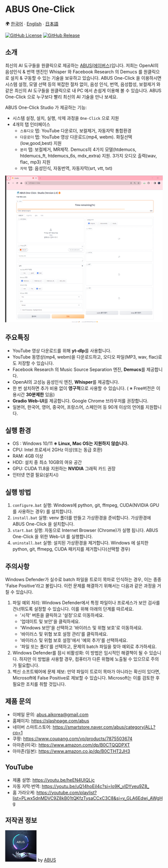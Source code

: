 # ABUS One-Click

🌍 [한국어](README.kor.md) ∙ [English](README.eng.md) ∙ [日本語](README.jpn.md)

[![GitHub License](https://img.shields.io/github/license/abus-aikorea/studio-free)](LICENSE)
[![GitHub Release](https://img.shields.io/github/v/release/abus-aikorea/studio-free)](https://github.com/abus-aikorea/studio-free/releases)


## 소개
최신의 AI 도구들을 원클릭으로 제공하는 [ABUS(에이버스)](https://slashpage.com/abus)입니다.
저희는 OpenAI의 음성인식 & 번역 엔진인 Whisper 와 Facebook Research 의 Demucs 를 원클릭으로 설치 & 구동할 수 있는 기술을 보유하고 있습니다. 
ABUS One-Click 을 이용하시면 시스템 설정, 모델 선택 등의 복잡한 절차 없이, 음성 인식, 번역, 음성합성, 보컬제거 와 같은 최신의 AI 도구들을 원클릭으로 내 PC 에서 손쉽게 이용해 볼 수 있습니다. ABUS One-Click 으로 누구보다 빨리 최신의 AI 기술을 만나 보세요. 

ABUS One-Click Studio 가 제공하는 기능:
* 시스템 설정, 설치, 실행, 삭제 과정을 `One-Click` 으로 지원
* 4개의 탭 인터페이스
  * `스튜디오` 탭: YouTube 다운로더, 보컬제거, 자동자막 통합환경
  * `다운로더` 탭: YouTube 영상 다운로드(mp4, webm). 화질선택(low,good,best) 지원
  * `분리` 탭: 보컬제거, MR제작. Demucs의 4가지 모델(htdemucs, htdemucs_ft, htdemucs_6s, mdx_extra) 지원. 3가지 오디오 출력(wav, flac, mp3) 지원
  * `자막` 탭: 음성인식, 자동번역, 자동자막(srt, vtt, txt)


![ABUS One-Click: Studio 실행 화면](docs/images/main_page.kor.png)


## 주요특징
* YouTube 영상 다운로드를 위해 **yt-dlp**를 사용합니다. 
* YouTube 동영상(mp4, webm)을 다운로드하고, 오디오 파일(MP3, wav, flac)로도 저장할 수 있습니다.
* Facebook Research 의 Music Source Separation 엔진, **Demucs**를 제공합니다.
* OpenAI의 고성능 음성인식 엔진, **Whisper**를 제공합니다.
* 한 번 설치하면 추가 비용 없이 **영구적**으로 사용할 수 있습니다. ( ※ Free버전은 이용시간 **30분제한** 있음)
* **Gradio Web-UI**를 제공합니다. Google Chrome 브라우저를 권장합니다.
* 일본어, 한국어, 영어, 중국어, 프랑스어, 스페인어 등 90개 이상의 언어를 지원합니다.


## 실행 환경
* OS : Windows 10/11 **※ Linux, Mac OS는 지원하지 않습니다.**
* CPU: Intel 프로세서 2GHz 이상(또는 동급 호환)
* RAM: 4GB 이상
* HDD: 설치 중 최소 10GB의 여유 공간
* GPU: CUDA 11.8을 지원하는 **NVIDIA** 그래픽 카드 권장
* 인터넷 연결 필요(설치시)

## 실행 방법
1. `configure.bat` 실행: Windows에 python, git, ffmpeg, CUDA(NVIDIA GPU를 사용하는 경우) 를 설치합니다.
2. `install.bat` 실행: venv 폴더를 만들고 가상환경을 준비합니다. 가상환경에 ABUS One-Click 을 설치합니다.
3. `start.bat` 실행: 자동으로 Internet Browser (Chrome)가 실행 됩니다. ABUS One-Click 을 위한 Web-UI 를 실행합니다. 
4. `uninstall.bat` 실행: 설치된 가상환경을 제거합니다. Windows 에 설치한 python, git, ffmepg, CUDA 패키지를 제거합니다(선택할 경우)

## 주의사항
Windows Defender가 실수로 batch 파일을 트로이 목마로 인식하는 경우, 이는 종종 'False Positive'라고 불립니다. 이런 문제를 해결하기 위해서는 다음과 같은 과정을 거칠 수 있습니다.

1. 파일 예외 처리: Windows Defender에서 특정 파일이나 프로세스가 보안 검사를 건너뛰도록 설정할 수 있습니다. 이를 위해 아래의 단계를 따르세요.
   * '시작' 버튼을 클릭하고 '설정'으로 이동하세요.
   * '업데이트 및 보안'을 클릭하세요.
   * 'Windows 보안'을 선택하고 '바이러스 및 위협 보호'로 이동하세요.
   * '바이러스 및 위협 보호 설정 관리'를 클릭하세요.
   * '바이러스 및 위협 보호 설정'에서 '예외 추가'를 선택하세요.
   * '파일 또는 폴더'를 선택하고, 문제의 batch 파일을 찾아 예외로 추가하세요.
2. Windows Defender를 잠시 비활성화: 이 방법은 임시적인 해결책이 될 수 있습니다. 하지만 이 방법을 사용할 경우, 컴퓨터가 다른 위협에 노출될 수 있으므로 주의가 필요합니다.
3. 백신 소프트웨어에 문제 제보: 만약 파일이 트로이 목마가 아니라는 확신이 있다면, Microsoft에 False Positive로 제보할 수 있습니다. Microsoft는 이를 검토한 후 필요한 조치를 취할 것입니다.


## 제품 문의
* 이메일 문의: <abus.aikorea@gmail.com>
* 홈페이지: <https://slashpage.com/abus>
* 네이버 스마트스토어: <https://smartstore.naver.com/abus/category/ALL?cp=1>
* 쿠팡: <https://www.coupang.com/vp/products/7875503674>
* 아마존(미국): <https://www.amazon.com/dp/B0CTQQDPXT>
* 아마존(일본): <https://www.amazon.co.jp/dp/B0CTHT2JH3>


## YouTube
* 제품 설명: <https://youtu.be/heEN4UIQLjc>
* 자동 자막∙번역: <https://youtu.be/uQ14hoEiI4c?si=Io9K_vIDYyeu9Z8_>
* 홈 가라오케: <https://youtube.com/playlist?list=PLwx5dnMDVC9Z8kB01tQKfzTysaCCxC3C8&si=v_GLA6Edwj_AWgHg>
  


## 저작권 정보
<img src="docs/images/ABUS-logo.jpg" width="100" height="100"> by [ABUS](https://slashpage.com/abus)
